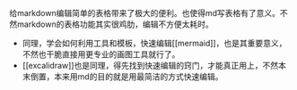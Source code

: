 给markdown编辑简单的表格带来了极大的便利。也使得md写表格有了意义。不然markdown的表格功能其实很鸡肋，编辑不方便太耗时。
- 同理，学会如何利用工具和模板，快速编辑[[mermaid]]，也是其重要意义，不然也干脆直接用更专业的画图工具就行了。
- [[excalidraw]]也是同理，得先找到快速编辑的窍门，才能真正用上，不然本末倒置，本来用md的目的就是用最简洁的方式快速编辑。
